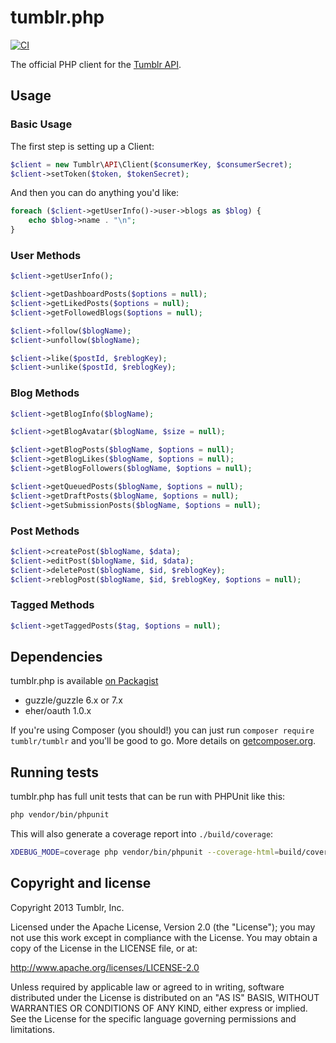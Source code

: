 # tumblr.php

[![CI](https://github.com/tumblr/tumblr.php/actions/workflows/ci.yaml/badge.svg)](https://github.com/tumblr/tumblr.php/actions/workflows/ci.yaml)

The official PHP client for the [Tumblr API](https://www.tumblr.com/docs/en/api/v2).

## Usage

### Basic Usage

The first step is setting up a Client:

``` php
$client = new Tumblr\API\Client($consumerKey, $consumerSecret);
$client->setToken($token, $tokenSecret);
```

And then you can do anything you'd like:

``` php
foreach ($client->getUserInfo()->user->blogs as $blog) {
	echo $blog->name . "\n";
}
```

### User Methods

``` php
$client->getUserInfo();

$client->getDashboardPosts($options = null);
$client->getLikedPosts($options = null);
$client->getFollowedBlogs($options = null);

$client->follow($blogName);
$client->unfollow($blogName);

$client->like($postId, $reblogKey);
$client->unlike($postId, $reblogKey);
```

### Blog Methods

``` php
$client->getBlogInfo($blogName);

$client->getBlogAvatar($blogName, $size = null);

$client->getBlogPosts($blogName, $options = null);
$client->getBlogLikes($blogName, $options = null);
$client->getBlogFollowers($blogName, $options = null);

$client->getQueuedPosts($blogName, $options = null);
$client->getDraftPosts($blogName, $options = null);
$client->getSubmissionPosts($blogName, $options = null);
```

### Post Methods

``` php
$client->createPost($blogName, $data);
$client->editPost($blogName, $id, $data);
$client->deletePost($blogName, $id, $reblogKey);
$client->reblogPost($blogName, $id, $reblogKey, $options = null);
```

### Tagged Methods

``` php
$client->getTaggedPosts($tag, $options = null);
```

## Dependencies

tumblr.php is available [on Packagist](https://packagist.org/packages/tumblr/tumblr)

* guzzle/guzzle 6.x or 7.x
* eher/oauth 1.0.x

If you're using Composer (you should!) you can just run `composer require tumblr/tumblr` and you'll be good to go.
More details on [getcomposer.org](https://getcomposer.org/).

## Running tests

tumblr.php has full unit tests that can be run with PHPUnit like this:

``` bash
php vendor/bin/phpunit
```

This will also generate a coverage report into `./build/coverage`:

```bash
XDEBUG_MODE=coverage php vendor/bin/phpunit --coverage-html=build/coverage
```

## Copyright and license

Copyright 2013 Tumblr, Inc.

Licensed under the Apache License, Version 2.0 (the "License"); you may not
use this work except in compliance with the License. You may obtain a copy of
the License in the LICENSE file, or at:

http://www.apache.org/licenses/LICENSE-2.0

Unless required by applicable law or agreed to in writing, software
distributed under the License is distributed on an "AS IS" BASIS, WITHOUT
WARRANTIES OR CONDITIONS OF ANY KIND, either express or implied. See the
License for the specific language governing permissions and limitations.
